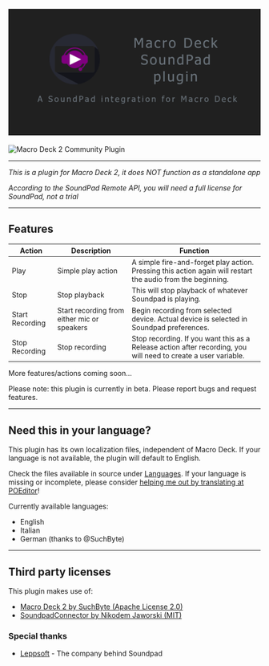 ![Header](SoundpadPluginSocial.png)

<img alt="Macro Deck 2 Community Plugin" height="64px" align="center" href="https://macrodeck.org" src="https://macrodeck.org/images/macro_deck_2_community_plugin.png"/>

***
*This is a plugin for Macro Deck 2, it does NOT function as a standalone app*

*According to the SoundPad Remote API, you will need a full license for SoundPad, not a trial*

***
## Features

| Action | Description | Function |
| --- | --- | --- |
| Play | Simple play action | A simple fire-and-forget play action. Pressing this action again will restart the audio from the beginning. | 
| Stop | Stop playback | This will stop playback of whatever Soundpad is playing. | 
| Start Recording | Start recording from either mic or speakers | Begin recording from selected device. Actual device is selected in Soundpad preferences. | 
| Stop Recording | Stop recording | Stop recording. If you want this as a Release action after recording, you will need to create a user variable. | 

More features/actions coming soon...

Please note: this plugin is currently in beta. Please report bugs and request features. 

***
## Need this in your language?
This plugin has its own localization files, independent of Macro Deck.
If your language is not available, the plugin will default to English.

Check the files available in source under [Languages](MacroDeck.SoundPad/MacroDeck.SoundPad/Languages).
If your language is missing or incomplete, please consider [helping me out by translating at POEditor](https://poeditor.com/join/project?hash=88WWuE9v4H)! 

Currently available languages:
- English
- Italian
- German (thanks to @SuchByte)

***
## Third party licenses
This plugin makes use of:
- [Macro Deck 2 by SuchByte (Apache License 2.0)](https://macrodeck.org)
- [SoundpadConnector by Nikodem Jaworski (MIT)](https://github.com/medokin/soundpad-connector)

### Special thanks
* [Leppsoft](https://leppsoft.com/soundpad/) - The company behind Soundpad
